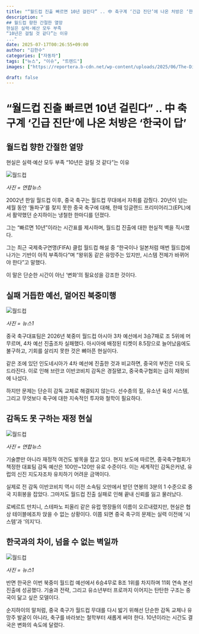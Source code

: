 ```yaml
---
title: "“월드컵 진출 빠르면 10년 걸린다” .. 中 축구계 ‘긴급 진단’에 나온 처방은 ‘한국이 답’"
description: "
## 월드컵 향한 간절한 열망
현실은 실력·예산 모두 부족
“10년은 걸릴 것 같다”는 이유
..."
date: 2025-07-17T00:26:55+09:00
author: "김한수"
categories: ["자동차"]
tags: ["뉴스", "이슈", "트렌드"]
images: ["https://reportera.b-cdn.net/wp-content/uploads/2025/06/The-Difference-Between-Chinese-and-Korean-Soccer-1024x576.jpg"]

draft: false
---
```


# “월드컵 진출 빠르면 10년 걸린다” .. 中 축구계 ‘긴급 진단’에 나온 처방은 ‘한국이 답’


## 월드컵 향한 간절한 열망
현실은 실력·예산 모두 부족
“10년은 걸릴 것 같다”는 이유


![월드컵](https://reportera.b-cdn.net/wp-content/uploads/2025/06/The-Difference-Between-Chinese-and-Korean-Soccer-1024x576.jpg)

*사진 = 연합뉴스*

2002년 한일 월드컵 이후, 중국 축구는 월드컵 무대에서 자취를 감췄다. 20년이 넘는 세월 동안 ‘돌파구’를 찾지 못한 중국 축구에 대해, 한때 잉글랜드 프리미어리그(EPL)에서 활약했던 순지하이는 냉철한 한마디를 던졌다.

그는 “빠르면 10년”이라는 시간표를 제시하며, 월드컵 진출에 대한 현실적 벽을 직시했다.

그는 최근 국제축구연맹(FIFA) 클럽 월드컵 해설 중 “한국이나 일본처럼 매번 월드컵에 나가는 기반이 아직 부족하다”며 “왕위동 같은 유망주는 있지만, 시스템 전체가 바뀌어야 한다”고 말했다.

이 말은 단순한 시간이 아닌 ‘변화’의 필요성을 강조한 것이다.


## 실패 거듭한 예선, 멀어진 북중미행


![월드컵](https://reportera.b-cdn.net/wp-content/uploads/2025/06/중국-예선-탈락-2-1024x682.jpg)

*사진 = 뉴스1*

중국 축구대표팀은 2026년 북중미 월드컵 아시아 3차 예선에서 3승7패로 조 5위에 머무르며, 4차 예선 진출조차 실패했다. 아시아에 배정된 티켓이 8.5장으로 늘어났음에도 불구하고, 기회를 살리지 못한 것은 뼈아픈 현실이다.

같은 조에 있던 인도네시아가 4차 예선에 진출한 것과 비교하면, 중국의 부진은 더욱 도드라진다. 이로 인해 브란코 이반코비치 감독은 경질됐고, 중국축구협회는 급히 재정비에 나섰다.

하지만 문제는 단순히 감독 교체로 해결되지 않는다. 선수층의 질, 유소년 육성 시스템, 그리고 무엇보다 축구에 대한 지속적인 투자와 철학이 필요하다.


## 감독도 못 구하는 재정 현실


![월드컵](https://reportera.b-cdn.net/wp-content/uploads/2025/06/브란코-이반코비치-3-1024x635.jpg)

*사진 = 연합뉴스*

기술뿐만 아니라 재정적 여건도 발목을 잡고 있다. 현지 보도에 따르면, 중국축구협회가 책정한 대표팀 감독 예산은 100만~120만 유로 수준이다. 이는 세계적인 감독은커녕, 유럽의 신진 지도자조차 유치하기 어려운 금액이다.

실제로 전 감독 이반코비치 역시 이전 소속팀 오만에서 받던 연봉의 3분의 1 수준으로 중국 지휘봉을 잡았다. 그마저도 월드컵 진출 실패로 인해 끝내 신뢰를 잃고 물러났다.

로베르트 만치니, 스테파노 피올리 같은 유럽 명장들의 이름이 오르내렸지만, 현실은 협상 테이블에조차 앉을 수 없는 상황이다. 이쯤 되면 중국 축구의 문제는 실력 이전에 ‘시스템’과 ‘의지’다.


## 한국과의 차이, 넘을 수 없는 벽일까


![월드컵](https://reportera.b-cdn.net/wp-content/uploads/2025/06/한국-축구-4-1024x558.jpg)

*사진 = 뉴스1*

반면 한국은 이번 북중미 월드컵 예선에서 6승4무로 B조 1위를 차지하며 11회 연속 본선 진출에 성공했다. 기술과 전략, 그리고 유소년부터 프로까지 이어지는 탄탄한 구조는 중국이 닮고 싶은 모델이다.

순지하이의 말처럼, 중국 축구가 월드컵 무대를 다시 밟기 위해선 단순한 감독 교체나 유망주 발굴이 아니라, 축구를 바라보는 철학부터 새롭게 써야 한다. 10년이라는 시간도 결국은 변화의 속도에 달렸다.
